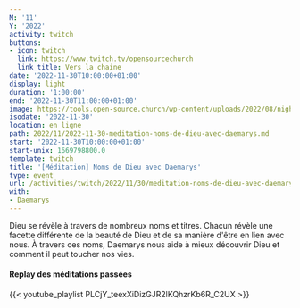 ```yaml
---
M: '11'
Y: '2022'
activity: twitch
buttons:
- icon: twitch
  link: https://www.twitch.tv/opensourcechurch
  link_title: Vers la chaine
date: '2022-11-30T10:00:00+01:00'
display: light
duration: '1:00:00'
end: '2022-11-30T11:00:00+01:00'
image: https://tools.open-source.church/wp-content/uploads/2022/08/night-sky-osc-noms-de-dieu.jpg
isodate: '2022-11-30'
location: en ligne
path: 2022/11/2022-11-30-meditation-noms-de-dieu-avec-daemarys.md
start: '2022-11-30T10:00:00+01:00'
start-unix: 1669798800.0
template: twitch
title: '[Méditation] Noms de Dieu avec Daemarys'
type: event
url: /activities/twitch/2022/11/30/meditation-noms-de-dieu-avec-daemarys
with:
- Daemarys
---
```

Dieu se révèle à travers de nombreux noms et titres. Chacun révèle une facette différente de la beauté de Dieu et de sa manière d'être en lien avec nous. À travers ces noms, Daemarys nous aide à mieux découvrir Dieu et comment il peut toucher nos vies.


#### Replay des méditations passées

{{< youtube_playlist PLCjY_teexXiDizGJR2lKQhzrKb6R_C2UX >}}